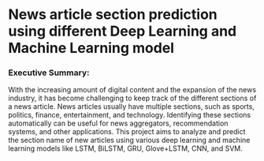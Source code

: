 # News article section prediction using different Deep Learning and Machine Learning model

### Executive Summary:
With the increasing amount of digital content and the expansion of the news industry, it has become challenging to keep track of the different sections of a news article. News articles usually have multiple sections, such as sports, politics, finance, entertainment, and technology. Identifying these sections automatically can be useful for news aggregators, recommendation systems, and other applications. This project aims to analyze and predict the section name of new articles using various deep learning and machine learning models like  LSTM, BiLSTM, GRU, Glove+LSTM, CNN, and SVM.
